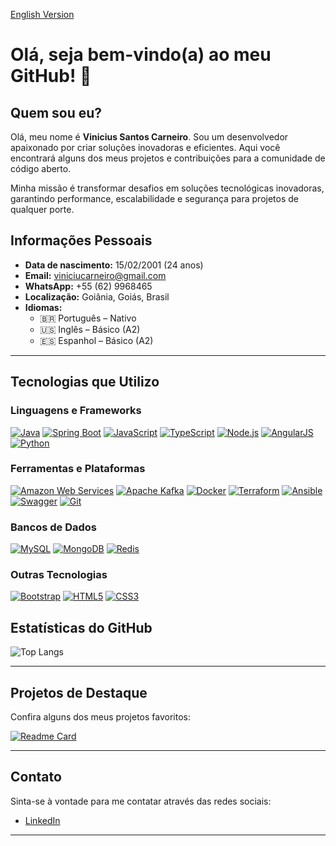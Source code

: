 [English Version](README-en.md)

# Olá, seja bem-vindo(a) ao meu GitHub! 👋

## Quem sou eu?
Olá, meu nome é **Vinicius Santos Carneiro**. Sou um desenvolvedor apaixonado por criar soluções inovadoras e eficientes. Aqui você encontrará alguns dos meus projetos e contribuições para a comunidade de código aberto.

Minha missão é transformar desafios em soluções tecnológicas inovadoras, garantindo performance, escalabilidade e segurança para projetos de qualquer porte.

## Informações Pessoais
- **Data de nascimento:** 15/02/2001 (24 anos)
- **Email:** [viniciucarneiro@gmail.com](mailto:viniciucarneiro@gmail.com)
- **WhatsApp:** +55 (62) 9968465
- **Localização:** Goiânia, Goiás, Brasil
- **Idiomas:**
  - 🇧🇷 Português – Nativo
  - 🇺🇸 Inglês – Básico (A2)
  - 🇪🇸 Espanhol – Básico (A2)

---

## Tecnologias que Utilizo

### Linguagens e Frameworks
[![Java](https://img.shields.io/badge/Java-007396?style=for-the-badge&logo=java&logoColor=white)](https://www.java.com/)
[![Spring Boot](https://img.shields.io/badge/Spring%20Boot-6DB33F?style=for-the-badge&logo=spring-boot&logoColor=white)](https://spring.io/projects/spring-boot)
[![JavaScript](https://img.shields.io/badge/JavaScript-F7DF1E?style=for-the-badge&logo=javascript&logoColor=black)](https://developer.mozilla.org/pt-BR/docs/Web/JavaScript)
[![TypeScript](https://img.shields.io/badge/TypeScript-007ACC?style=for-the-badge&logo=typescript&logoColor=white)](https://www.typescriptlang.org/)
[![Node.js](https://img.shields.io/badge/Node.js-339933?style=for-the-badge&logo=nodedotjs&logoColor=white)](https://nodejs.org/)
[![AngularJS](https://img.shields.io/badge/AngularJS-E23237?style=for-the-badge&logo=angularjs&logoColor=white)](https://angularjs.org/)
[![Python](https://img.shields.io/badge/Python-3776AB?style=for-the-badge&logo=python&logoColor=white)](https://www.python.org/)

### Ferramentas e Plataformas
[![Amazon Web Services](https://img.shields.io/badge/Amazon%20AWS-232F3E?style=for-the-badge&logo=amazon-aws&logoColor=white)](https://aws.amazon.com/)
[![Apache Kafka](https://img.shields.io/badge/Apache%20Kafka-231F20?style=for-the-badge&logo=apache-kafka&logoColor=white)](https://kafka.apache.org/)
[![Docker](https://img.shields.io/badge/Docker-2496ED?style=for-the-badge&logo=docker&logoColor=white)](https://www.docker.com/)
[![Terraform](https://img.shields.io/badge/Terraform-623CE4?style=for-the-badge&logo=terraform&logoColor=white)](https://www.terraform.io/)
[![Ansible](https://img.shields.io/badge/Ansible-EE0000?style=for-the-badge&logo=ansible&logoColor=white)](https://www.ansible.com/)
[![Swagger](https://img.shields.io/badge/Swagger-85EA2D?style=for-the-badge&logo=swagger&logoColor=black)](https://swagger.io/)
[![Git](https://img.shields.io/badge/Git-F05032?style=for-the-badge&logo=git&logoColor=white)](https://git-scm.com/)

### Bancos de Dados
[![MySQL](https://img.shields.io/badge/MySQL-4479A1?style=for-the-badge&logo=mysql&logoColor=white)](https://www.mysql.com/)
[![MongoDB](https://img.shields.io/badge/MongoDB-4EA94B?style=for-the-badge&logo=mongodb&logoColor=white)](https://www.mongodb.com/)
[![Redis](https://img.shields.io/badge/Redis-DC382D?style=for-the-badge&logo=redis&logoColor=white)](https://redis.io/)

### Outras Tecnologias
[![Bootstrap](https://img.shields.io/badge/Bootstrap-563D7C?style=for-the-badge&logo=bootstrap&logoColor=white)](https://getbootstrap.com/)
[![HTML5](https://img.shields.io/badge/HTML5-E34F26?style=for-the-badge&logo=html5&logoColor=white)](https://developer.mozilla.org/pt-BR/docs/Web/HTML)
[![CSS3](https://img.shields.io/badge/CSS3-1572B6?style=for-the-badge&logo=css3&logoColor=white)](https://developer.mozilla.org/pt-BR/docs/Web/CSS)

## Estatísticas do GitHub

![Top Langs](https://github-readme-stats.vercel.app/api/top-langs/?username=ViniciuCarneiro&layout=compact&bg_color=transparent)

---

## Projetos de Destaque

Confira alguns dos meus projetos favoritos:

[![Readme Card](https://github-readme-stats.vercel.app/api/pin/?username=ViniciuCarneiro&repo=secure-connect-api)]([https://github.com/anuraghazra/github-readme-stats](https://github.com/ViniciuCarneiro/secure-connect-api))

---

## Contato
Sinta-se à vontade para me contatar através das redes sociais:

- [LinkedIn](https://www.linkedin.com/in/vinicius-santos-carneiro/)

---
